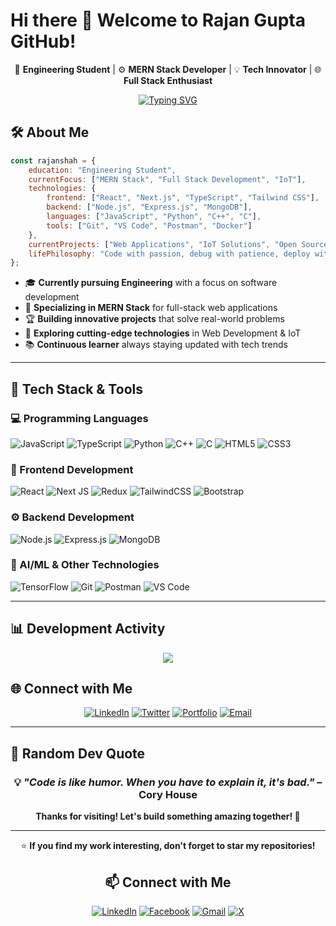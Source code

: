 # Hi there 👋 Welcome to Rajan Gupta GitHub!

<div align="center">
  
  🚀 **Engineering Student** | ⚙️ **MERN Stack Developer** | 💡 **Tech Innovator** | 🌐 **Full Stack Enthusiast**
  
  [![Typing SVG](https://readme-typing-svg.herokuapp.com?font=Fira+Code&size=22&pause=1000&color=F75C7E&center=true&vCenter=true&width=600&lines=Welcome+to+my+GitHub+Profile!;MERN+Stack+Developer;Always+learning+new+technologies;Building+innovative+solutions)](https://git.io/typing-svg)
  
</div>

 

## 🛠️ About Me

```javascript
const rajanshah = {
    education: "Engineering Student",
    currentFocus: ["MERN Stack", "Full Stack Development", "IoT"],
    technologies: {
        frontend: ["React", "Next.js", "TypeScript", "Tailwind CSS"],
        backend: ["Node.js", "Express.js", "MongoDB"],
        languages: ["JavaScript", "Python", "C++", "C"],
        tools: ["Git", "VS Code", "Postman", "Docker"]
    },
    currentProjects: ["Web Applications", "IoT Solutions", "Open Source Contributions"],
    lifePhilosophy: "Code with passion, debug with patience, deploy with confidence! 🚀"
};
```

- 🎓 **Currently pursuing Engineering** with a focus on software development
- 🤖 **Specializing in MERN Stack** for full-stack web applications
- 🏆 **Building innovative projects** that solve real-world problems
- 🚀 **Exploring cutting-edge technologies** in Web Development & IoT
- 📚 **Continuous learner** always staying updated with tech trends
 
---

## 🚀 Tech Stack & Tools

### 💻 Programming Languages
![JavaScript](https://img.shields.io/badge/JavaScript-F7DF1E?style=for-the-badge&logo=javascript&logoColor=black)
![TypeScript](https://img.shields.io/badge/typescript-%23007ACC.svg?style=for-the-badge&logo=typescript&logoColor=white)
![Python](https://img.shields.io/badge/python-3670A0?style=for-the-badge&logo=python&logoColor=ffdd54)
![C++](https://img.shields.io/badge/c++-%2300599C.svg?style=for-the-badge&logo=c%2B%2B&logoColor=white)
![C](https://img.shields.io/badge/C-00599C?style=for-the-badge&logo=c&logoColor=white)
![HTML5](https://img.shields.io/badge/html5-%23E34F26.svg?style=for-the-badge&logo=html5&logoColor=white)
![CSS3](https://img.shields.io/badge/css3-%231572B6.svg?style=for-the-badge&logo=css3&logoColor=white)

### 🎨 Frontend Development
![React](https://img.shields.io/badge/react-%2320232a.svg?style=for-the-badge&logo=react&logoColor=%2361DAFB)
![Next JS](https://img.shields.io/badge/Next-black?style=for-the-badge&logo=next.js&logoColor=white)
![Redux](https://img.shields.io/badge/redux-%23593d88.svg?style=for-the-badge&logo=redux&logoColor=white)
![TailwindCSS](https://img.shields.io/badge/tailwindcss-%2338B2AC.svg?style=for-the-badge&logo=tailwind-css&logoColor=white)
![Bootstrap](https://img.shields.io/badge/bootstrap-%238511FA.svg?style=for-the-badge&logo=bootstrap&logoColor=white)

### ⚙️ Backend Development
![Node.js](https://img.shields.io/badge/Node.js-43853D?style=for-the-badge&logo=node.js&logoColor=white)
![Express.js](https://img.shields.io/badge/Express.js-000000?style=for-the-badge&logo=express&logoColor=white)
![MongoDB](https://img.shields.io/badge/MongoDB-4EA94B?style=for-the-badge&logo=mongodb&logoColor=white)

### 🤖 AI/ML & Other Technologies
![TensorFlow](https://img.shields.io/badge/TensorFlow-FF6F00?style=for-the-badge&logo=tensorflow&logoColor=white)
![Git](https://img.shields.io/badge/git-%23F05033.svg?style=for-the-badge&logo=git&logoColor=white)
![Postman](https://img.shields.io/badge/Postman-FF6C37?style=for-the-badge&logo=postman&logoColor=white)
![VS Code](https://img.shields.io/badge/Visual%20Studio%20Code-0078d7.svg?style=for-the-badge&logo=visual-studio-code&logoColor=white)

---

## 📊 Development Activity

<div align="center">
  <img src="https://github-readme-activity-graph.vercel.app/graph?username=rajanshah23&theme=radical&hide_border=true" />
</div>

<!--## 🔥 Featured Projects -->

<!--<div align="center"> -->

<!-- Replace these with your actual repository names -->
<!-- [![ReadMe Card](https://github-readme-stats.vercel.app/api/pin/?username=rajanshah23&repo=your-repo-name&theme=radical)](https://github.com/rajanshah23/your-repo-name) -->

<!-- **🚧 Coming Soon - Featured projects will be showcased here!**

</div>  -->


## 🌐 Connect with Me

<div align="center">

<!-- Update these links with your actual profiles -->
[![LinkedIn](https://img.shields.io/badge/LinkedIn-%230077B5.svg?style=for-the-badge&logo=linkedin&logoColor=white)](https://linkedin.com/in/rajanshah23)
[![Twitter](https://img.shields.io/badge/Twitter-%231DA1F2.svg?style=for-the-badge&logo=Twitter&logoColor=white)](https://twitter.com/rajanshah23)
[![Portfolio](https://img.shields.io/badge/Portfolio-%23000000.svg?style=for-the-badge&logo=firefox&logoColor=#FF7139)](https://rajanshah23.github.io)
[![Email](https://img.shields.io/badge/Gmail-D14836?style=for-the-badge&logo=gmail&logoColor=white)](mailto:rajanshah23@gmail.com)

</div>

---

## 💭 Random Dev Quote

<div align="center">

<div align="center">
  
  ### 💡 *"Code is like humor. When you have to explain it, it's bad."* – Cory House
  
  **Thanks for visiting! Let's build something amazing together! 🚀**
  
---

⭐️ **If you find my work interesting, don't forget to star my repositories!**
## 📫 Connect with Me  
[![LinkedIn](https://img.shields.io/badge/LinkedIn-0077B5?style=for-the-badge&logo=linkedin&logoColor=white)](https://www.linkedin.com/in/rajan-kumar-gupta-16696532b/)
[![Facebook](https://img.shields.io/badge/Facebook-1877F2?style=for-the-badge&logo=facebook&logoColor=white)](https://www.facebook.com/profile.php?id=100025673313334)
[![Gmail](https://img.shields.io/badge/Email-D14836?style=for-the-badge&logo=gmail&logoColor=white)](mailto:shahrajan774@gmail.com)
[![X](https://img.shields.io/badge/X-black.svg?logo=X&logoColor=white)](https://x.com/Rajansh26003523)
